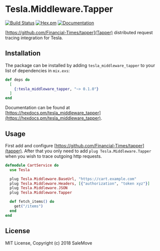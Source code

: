 # Tesla.Middleware.Tapper

[![Build Status](https://travis-ci.org/salemove/elixir-tesla_middleware_tapper.svg?branch=master)](https://travis-ci.org/salemove/elixir-tesla_middleware_tapper)
[![Hex.pm](https://img.shields.io/hexpm/v/tesla_middleware_tapper.svg)](https://hex.pm/packages/tesla_middleware_tapper)
[![Documentation](https://img.shields.io/badge/Documentation-online-green.svg)](http://hexdocs.pm/tesla_middleware_tapper)

[https://github.com/Financial-Times/tapper](Tapper) distributed request tracing integration for Tesla.

## Installation

The package can be installed by adding `tesla_middleware_tapper` to your list
of dependencies in `mix.exs`:

```elixir
def deps do
  [
    {:tesla_middleware_tapper, "~> 0.1.0"}
  ]
end
```

Documentation can be found at [https://hexdocs.pm/tesla_middleware_tapper](https://hexdocs.pm/tesla_middleware_tapper).

## Usage

First add and configure [https://github.com/Financial-Times/tapper](tapper). After that you only need to add `plug Tesla.Middleware.Tapper` when you wish to trace outgoing http requests.

```elixir
defmodule CartService do
  use Tesla

  plug Tesla.Middleware.BaseUrl, "https://cart.example.com"
  plug Tesla.Middleware.Headers, [{"authorization", "token xyz"}]
  plug Tesla.Middleware.JSON
  plug Tesla.Middleware.Tapper

  def fetch_items() do
    get("/items")
  end
end
```

## License

MIT License, Copyright (c) 2018 SaleMove
